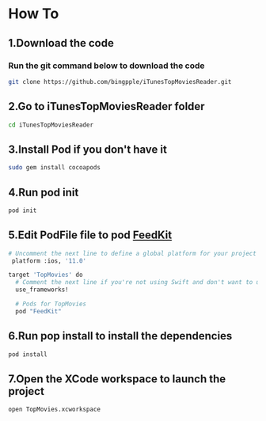 # How To

## 1.Download the code
### Run the git command below to download the code
```Bash
git clone https://github.com/bingpple/iTunesTopMoviesReader.git
```
## 2.Go to iTunesTopMoviesReader folder
```Bash
cd iTunesTopMoviesReader
```
## 3.Install Pod if you don't have it
```Bash
sudo gem install cocoapods
```
## 4.Run pod init
```Bash
pod init
```
## 5.Edit PodFile file to pod [FeedKit](https://github.com/nmdias/FeedKit)
```Bash
# Uncomment the next line to define a global platform for your project
 platform :ios, '11.0'

target 'TopMovies' do
  # Comment the next line if you're not using Swift and don't want to use dynamic frameworks
  use_frameworks!

  # Pods for TopMovies
  pod "FeedKit"
 ```
## 6.Run pop install to install the dependencies
```Bash
pod install
```
## 7.Open the XCode workspace to launch the project
```Bash
open TopMovies.xcworkspace
```
